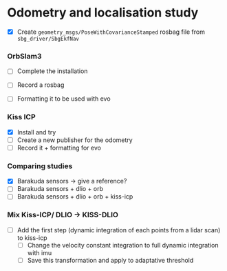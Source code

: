 # Odometry and localisation study

- [x] Create `geometry_msgs/PoseWithCovarianceStamped` rosbag file from `sbg_driver/SbgEkfNav`


### OrbSlam3
- [ ] Complete the installation
- [ ] Record a rosbag
- [ ] Formatting it to be used with evo


### Kiss ICP
- [x] Install and try
- [ ] Create a new publisher for the odometry
- [ ] Record it + formatting for evo

### Comparing studies
- [x] Barakuda sensors -> give a reference?
- [ ] Barakuda sensors + dlio + orb
- [ ] Barakuda sensors + dlio + orb + kiss-icp

### Mix Kiss-ICP/ DLIO -> KISS-DLIO
- [ ] Add the first step (dynamic integration of each points from a lidar scan) to kiss-icp
  - [ ] Change the velocity constant integration to full dynamic integration with imu
  - [ ] Save this transformation and apply to adaptative threshold